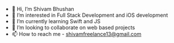 - 👋 Hi, I’m Shivam Bhushan
- 👀 I’m interested in Full Stack Development and iOS development
- 🌱 I’m currently learning Swift and JS 
- 💞️ I’m looking to collaborate on web based projects
- 📫 How to reach me - shivamfreelance13@gmail.com

<!---
shivam-bhushan/shivam-bhushan is a ✨ special ✨ repository because its `README.md` (this file) appears on your GitHub profile.
You can click the Preview link to take a look at your changes.
--->
